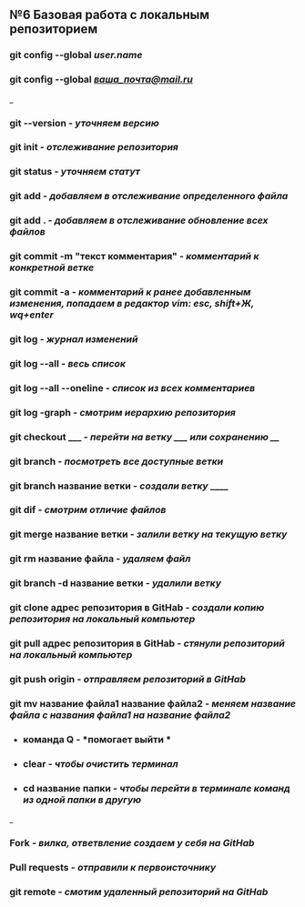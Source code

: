 ## №6 Базовая работа с локальным репозиторием
### git config --global *user.name*
### git config --global *ваша_почта@mail.ru*
_
### git --version - *уточняем версию*
### git init - *отслеживание репозитория*
### git status - *уточняем статут*
### git add - *добавляем в отслеживание определенного файла*
### git add . - *добавляем в отслеживание обновление всех файлов*
### git commit -m "текст комментария" - *комментарий к конкретной ветке*
### git commit -a - *комментарий к ранее добавленным изменения, попадаем в редактор vim: esc, shift+Ж, wq+enter*
### git log - *журнал изменений*
### git log --all - *весь список*
### git log --all --oneline - *список из всех комментариев*
### git log -graph - *смотрим иерархию репозитория*
### git checkout ___  - *перейти на ветку ___ или сохранению __*
### git branch - *посмотреть все доступные ветки*
### git branch **название ветки** - *создали ветку* ____
### git dif - *смотрим отличие файлов*
### git merge **название ветки** - *залили ветку на текущую ветку*
### git rm **название файла** - *удаляем файл*
### git branch -d **название ветки** - *удалили ветку*
### git clone **адрес репозитория в GitHab** - *создали копию репозитория на локальный компьютер*
### git pull **адрес репозитория в GitHab** - *стянули репозиторий на локальный компьютер*
### git push origin - *отправляем репозиторий в GitHab*
### git mv **название файла1** **название файла2** - *меняем название файла с названия файла1 на название файла2*

- ### **команда Q** - *помогает выйти *
- ### **clear** - *чтобы очистить терминал*
- ### **cd** название папки - *чтобы перейти в терминале команд из одной папки в другую*
_

### **Fork** - *вилка, ответвление создаем у себя на GitHab*

### **Pull requests** -  *отправили к первоисточнику*

### git remote - *смотим удаленный репозиторий на GitHab*